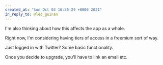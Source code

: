```yaml
---
created_at: "Sun Oct 03 16:35:29 +0000 2021"
in_reply_to: @leo_guinan
---
```


I'm also thinking about how this affects the app as a whole.

Right now, I'm considering having tiers of access in a freemium sort of way. 

Just logged in with Twitter? Some basic functionality.

Once you decide to upgrade, you'll have to link an email etc.